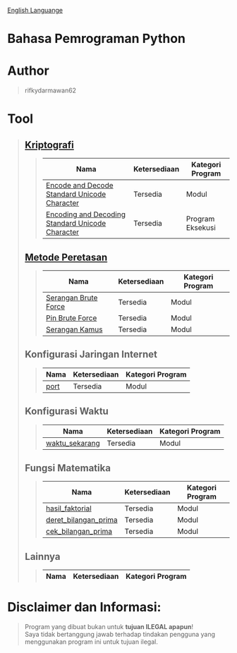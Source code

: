 [English Languange](https://github.com/rifkydarmawan62/Python/blob/Publik/README.md)

# Bahasa Pemrograman Python

# Author
> rifkydarmawan62

# Tool
> ## [Kriptografi](https://github.com/rifkydarmawan62/Python/tree/Publik/Modul/kriptografi)
>> | Nama | Ketersediaan | Kategori Program |
>> | --- | --- | --- |
>> | [Encode and Decode Standard Unicode Character](https://github.com/rifkydarmawan62/Python/blob/Publik/Modul/kriptografi/unicode_standar.py) | Tersedia | Modul |
>> | [Encoding and Decoding Standard Unicode Character](https://github.com/rifkydarmawan62/Python/blob/Publik/Modul/kriptografi/__main__.py) | Tersedia | Program Eksekusi |
> ## [Metode Peretasan](https://github.com/rifkydarmawan62/Python/tree/Publik/Modul/metode_peretasan)
>> | Nama | Ketersediaan | Kategori Program |
>> | --- | --- | --- |
>> | [Serangan Brute Force](https://github.com/rifkydarmawan62/Python/blob/Publik/Modul/metode_peretasan/__init__.py) | Tersedia | Modul |
>> | [Pin Brute Force](https://github.com/rifkydarmawan62/Python/blob/Publik/Modul/metode_peretasan/__init__.py) | Tersedia | Modul |
>> | [Serangan Kamus](https://github.com/rifkydarmawan62/Python/blob/Publik/Modul/metode_peretasan/__init__.py) | Tersedia | Modul |
> ## Konfigurasi Jaringan Internet
>> | Nama | Ketersediaan| Kategori Program |
>> | --- | --- | --- |
>> | [port](https://github.com/rifkydarmawan62/Python/blob/Publik/Modul/port/__init__.py) | Tersedia | Modul |
> ## Konfigurasi Waktu
>> | Nama | Ketersediaan | Kategori Program |
>> | --- | --- | --- |
>> | [waktu_sekarang](https://github.com/rifkydarmawan62/Python/blob/Publik/Modul/waktu_sekarang/__init__.py) | Tersedia | Modul |
> ## Fungsi Matematika
>> | Nama | Ketersediaan | Kategori Program |
>> | --- | --- | --- |
>> | [hasil_faktorial](https://github.com/rifkydarmawan62/Python/blob/Publik/Modul/matematika/__init__.py) | Tersedia | Modul |
>> | [deret_bilangan_prima](https://github.com/rifkydarmawan62/Python/blob/Publik/Modul/matematika/__init__.py) | Tersedia | Modul |
>> | [cek_bilangan_prima](https://github.com/rifkydarmawan62/Python/blob/Publik/Modul/matematika/__init__.py) | Tersedia | Modul |
> ## Lainnya
>> | Nama | Ketersediaan | Kategori Program |
>> | --- | --- | --- |
# Disclaimer dan Informasi:
> Program yang dibuat bukan untuk **tujuan ILEGAL apapun**!  
> Saya tidak bertanggung jawab terhadap tindakan pengguna yang menggunakan program ini untuk tujuan ilegal.  
